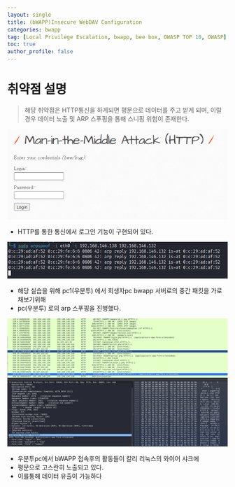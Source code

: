 ```yaml
---
layout: single
title: (bWAPP)Insecure WebDAV Configuration
categories: bwapp
tag: [Local Privilege Escalation, bwapp, bee box, OWASP TOP 10, OWASP]
toc: true
author_profile: false
---
```


# 취약점 설명
> 해당 취약점은 HTTP통신을 하게되면 평문으로 데이터를 주고 받게 되며, 이럴 경우 데이터 노출 및 ARP 스푸핑을 통해 스니핑 위험이 존재한다.

![그림 1-1](/assets/image/bwapp/Security%20Misconfiguration/Man-in-the-Middle%20Attack%20(HTTP)/image.png)
- HTTP를 통한 통신에서 로그인 기능이 구현되어 있다.

![그림 1-2](/assets/image/bwapp/Security%20Misconfiguration/Man-in-the-Middle%20Attack%20(HTTP)/image-1.png)
- 해당 실습을 위해 pc1(우분투) 에서 희생자pc bwapp 서버로의 중간 패킷을 가로채보기위해
- pc(우분투) 로의 arp 스푸핑을 진행했다.

![그림 1-3](/assets/image/bwapp/Security%20Misconfiguration/Man-in-the-Middle%20Attack%20(HTTP)/image-2.png)
- 우분투pc에서 bWAPP 접속후의 활동들이 칼리 리눅스의 와이어 샤크에
- 평문으로 고스란히 노출되고 있다.
- 이를통해 데이터 유출이 가능하다